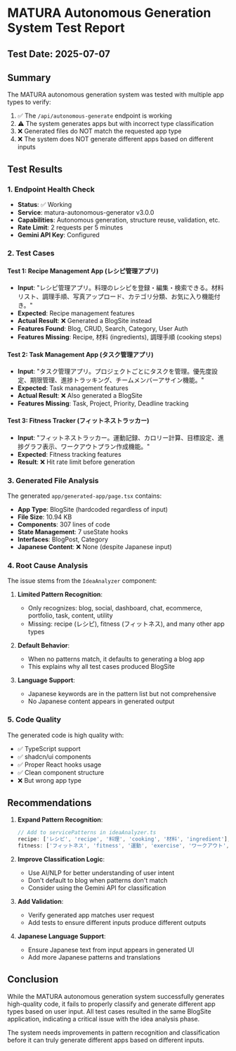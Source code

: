# MATURA Autonomous Generation System Test Report

## Test Date: 2025-07-07

## Summary

The MATURA autonomous generation system was tested with multiple app types to verify:
1. ✅ The `/api/autonomous-generate` endpoint is working
2. ⚠️ The system generates apps but with incorrect type classification
3. ❌ Generated files do NOT match the requested app type
4. ❌ The system does NOT generate different apps based on different inputs

## Test Results

### 1. Endpoint Health Check
- **Status**: ✅ Working
- **Service**: matura-autonomous-generator v3.0.0
- **Capabilities**: Autonomous generation, structure reuse, validation, etc.
- **Rate Limit**: 2 requests per 5 minutes
- **Gemini API Key**: Configured

### 2. Test Cases

#### Test 1: Recipe Management App (レシピ管理アプリ)
- **Input**: "レシピ管理アプリ。料理のレシピを登録・編集・検索できる。材料リスト、調理手順、写真アップロード、カテゴリ分類、お気に入り機能付き。"
- **Expected**: Recipe management features
- **Actual Result**: ❌ Generated a BlogSite instead
- **Features Found**: Blog, CRUD, Search, Category, User Auth
- **Features Missing**: Recipe, 材料 (ingredients), 調理手順 (cooking steps)

#### Test 2: Task Management App (タスク管理アプリ)
- **Input**: "タスク管理アプリ。プロジェクトごとにタスクを管理。優先度設定、期限管理、進捗トラッキング、チームメンバーアサイン機能。"
- **Expected**: Task management features
- **Actual Result**: ❌ Also generated a BlogSite
- **Features Missing**: Task, Project, Priority, Deadline tracking

#### Test 3: Fitness Tracker (フィットネストラッカー)
- **Input**: "フィットネストラッカー。運動記録、カロリー計算、目標設定、進捗グラフ表示、ワークアウトプラン作成機能。"
- **Expected**: Fitness tracking features
- **Result**: ❌ Hit rate limit before generation

### 3. Generated File Analysis

The generated `app/generated-app/page.tsx` contains:
- **App Type**: BlogSite (hardcoded regardless of input)
- **File Size**: 10.94 KB
- **Components**: 307 lines of code
- **State Management**: 7 useState hooks
- **Interfaces**: BlogPost, Category
- **Japanese Content**: ❌ None (despite Japanese input)

### 4. Root Cause Analysis

The issue stems from the `IdeaAnalyzer` component:

1. **Limited Pattern Recognition**:
   - Only recognizes: blog, social, dashboard, chat, ecommerce, portfolio, task, content, utility
   - Missing: recipe (レシピ), fitness (フィットネス), and many other app types

2. **Default Behavior**:
   - When no patterns match, it defaults to generating a blog app
   - This explains why all test cases produced BlogSite

3. **Language Support**:
   - Japanese keywords are in the pattern list but not comprehensive
   - No Japanese content appears in generated output

### 5. Code Quality

The generated code is high quality with:
- ✅ TypeScript support
- ✅ shadcn/ui components
- ✅ Proper React hooks usage
- ✅ Clean component structure
- ❌ But wrong app type

## Recommendations

1. **Expand Pattern Recognition**:
   ```typescript
   // Add to servicePatterns in ideaAnalyzer.ts
   recipe: ['レシピ', 'recipe', '料理', 'cooking', '材料', 'ingredient'],
   fitness: ['フィットネス', 'fitness', '運動', 'exercise', 'ワークアウト', 'workout'],
   ```

2. **Improve Classification Logic**:
   - Use AI/NLP for better understanding of user intent
   - Don't default to blog when patterns don't match
   - Consider using the Gemini API for classification

3. **Add Validation**:
   - Verify generated app matches user request
   - Add tests to ensure different inputs produce different outputs

4. **Japanese Language Support**:
   - Ensure Japanese text from input appears in generated UI
   - Add more Japanese patterns and translations

## Conclusion

While the MATURA autonomous generation system successfully generates high-quality code, it fails to properly classify and generate different app types based on user input. All test cases resulted in the same BlogSite application, indicating a critical issue with the idea analysis phase.

The system needs improvements in pattern recognition and classification before it can truly generate different apps based on different inputs.